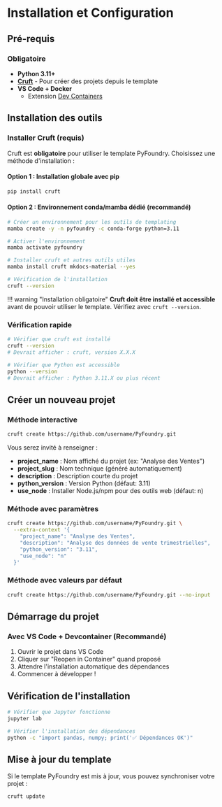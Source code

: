 # Installation et Configuration

## Pré-requis

### Obligatoire
- **Python 3.11+**
- **[Cruft](https://cruft.github.io/cruft/)** - Pour créer des projets depuis le template
- **VS Code + Docker**
  - Extension [Dev Containers](https://marketplace.visualstudio.com/items?itemName=ms-vscode-remote.remote-containers)

## Installation des outils

### Installer Cruft (requis)

Cruft est **obligatoire** pour utiliser le template PyFoundry. Choisissez une méthode d'installation :

#### Option 1 : Installation globale avec pip
```bash
pip install cruft
```

#### Option 2 : Environnement conda/mamba dédié (recommandé)
```bash
# Créer un environnement pour les outils de templating
mamba create -y -n pyfoundry -c conda-forge python=3.11

# Activer l'environnement
mamba activate pyfoundry

# Installer cruft et autres outils utiles
mamba install cruft mkdocs-material --yes

# Vérification de l'installation
cruft --version
```

!!! warning "Installation obligatoire"
    **Cruft doit être installé et accessible** avant de pouvoir utiliser le template. Vérifiez avec `cruft --version`.

### Vérification rapide
```bash
# Vérifier que cruft est installé
cruft --version
# Devrait afficher : cruft, version X.X.X

# Vérifier que Python est accessible
python --version
# Devrait afficher : Python 3.11.X ou plus récent
```

## Créer un nouveau projet

### Méthode interactive
```bash
cruft create https://github.com/username/PyFoundry.git
```

Vous serez invité à renseigner :
- **project_name** : Nom affiché du projet (ex: "Analyse des Ventes")
- **project_slug** : Nom technique (généré automatiquement)
- **description** : Description courte du projet
- **python_version** : Version Python (défaut: 3.11)
- **use_node** : Installer Node.js/npm pour des outils web (défaut: n)

### Méthode avec paramètres
```bash
cruft create https://github.com/username/PyFoundry.git \
  --extra-context '{
    "project_name": "Analyse des Ventes",
    "description": "Analyse des données de vente trimestrielles",
    "python_version": "3.11",
    "use_node": "n"
  }'
```

### Méthode avec valeurs par défaut
```bash
cruft create https://github.com/username/PyFoundry.git --no-input
```

## Démarrage du projet

### Avec VS Code + Devcontainer (Recommandé)
1. Ouvrir le projet dans VS Code
2. Cliquer sur "Reopen in Container" quand proposé
3. Attendre l'installation automatique des dépendances
4. Commencer à développer !

## Vérification de l'installation

```bash
# Vérifier que Jupyter fonctionne
jupyter lab

# Vérifier l'installation des dépendances
python -c "import pandas, numpy; print('✅ Dépendances OK')"
```

## Mise à jour du template

Si le template PyFoundry est mis à jour, vous pouvez synchroniser votre projet :

```bash
cruft update
```